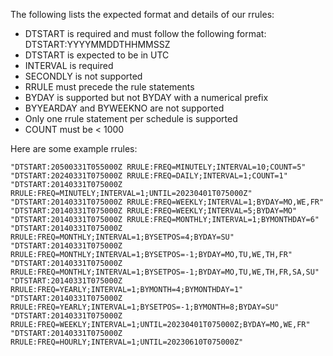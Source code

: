The following lists the expected format and details of our rrules:

* DTSTART is required and must follow the following format: DTSTART:YYYYMMDDTHHMMSSZ
* DTSTART is expected to be in UTC
* INTERVAL is required
* SECONDLY is not supported
* RRULE must precede the rule statements
* BYDAY is supported but not BYDAY with a numerical prefix
* BYYEARDAY and BYWEEKNO are not supported
* Only one rrule statement per schedule is supported
* COUNT must be < 1000

Here are some example rrules:

    "DTSTART:20500331T055000Z RRULE:FREQ=MINUTELY;INTERVAL=10;COUNT=5"
    "DTSTART:20240331T075000Z RRULE:FREQ=DAILY;INTERVAL=1;COUNT=1"
    "DTSTART:20140331T075000Z RRULE:FREQ=MINUTELY;INTERVAL=1;UNTIL=20230401T075000Z"
    "DTSTART:20140331T075000Z RRULE:FREQ=WEEKLY;INTERVAL=1;BYDAY=MO,WE,FR"
    "DTSTART:20140331T075000Z RRULE:FREQ=WEEKLY;INTERVAL=5;BYDAY=MO"
    "DTSTART:20140331T075000Z RRULE:FREQ=MONTHLY;INTERVAL=1;BYMONTHDAY=6"
    "DTSTART:20140331T075000Z RRULE:FREQ=MONTHLY;INTERVAL=1;BYSETPOS=4;BYDAY=SU"
    "DTSTART:20140331T075000Z RRULE:FREQ=MONTHLY;INTERVAL=1;BYSETPOS=-1;BYDAY=MO,TU,WE,TH,FR"
    "DTSTART:20140331T075000Z RRULE:FREQ=MONTHLY;INTERVAL=1;BYSETPOS=-1;BYDAY=MO,TU,WE,TH,FR,SA,SU"
    "DTSTART:20140331T075000Z RRULE:FREQ=YEARLY;INTERVAL=1;BYMONTH=4;BYMONTHDAY=1"
    "DTSTART:20140331T075000Z RRULE:FREQ=YEARLY;INTERVAL=1;BYSETPOS=-1;BYMONTH=8;BYDAY=SU"
    "DTSTART:20140331T075000Z RRULE:FREQ=WEEKLY;INTERVAL=1;UNTIL=20230401T075000Z;BYDAY=MO,WE,FR"
    "DTSTART:20140331T075000Z RRULE:FREQ=HOURLY;INTERVAL=1;UNTIL=20230610T075000Z"
